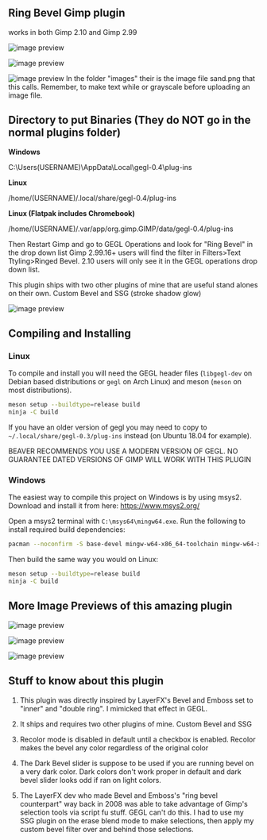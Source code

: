 ## Ring Bevel Gimp plugin
works in both Gimp 2.10 and Gimp 2.99

![image preview](images/2.png)

![image preview](images/6.png)

![image preview](images/5.png)
In the folder "images" their is the image file sand.png that this calls.
Remember, to make text while or grayscale before uploading an image file.

## Directory to put Binaries (They do NOT go in the normal plugins folder)

**Windows**

 C:\Users\(USERNAME)\AppData\Local\gegl-0.4\plug-ins
 
 **Linux** 

 /home/(USERNAME)/.local/share/gegl-0.4/plug-ins
 
 **Linux (Flatpak includes Chromebook)**

 /home/(USERNAME)/.var/app/org.gimp.GIMP/data/gegl-0.4/plug-ins

Then Restart Gimp and go to GEGL Operations and look for "Ring Bevel" in the drop down list
Gimp 2.99.16+ users will find the filter in Filters>Text Ttyling>Ringed Bevel. 2.10 
users will only see it in the GEGL operations drop down list.


This plugin ships with two other plugins of mine that are useful stand alones on their own. 
Custom Bevel and SSG (stroke shadow glow)

![image preview](images/dep_preview.png)

## Compiling and Installing

### Linux

To compile and install you will need the GEGL header files (`libgegl-dev` on
Debian based distributions or `gegl` on Arch Linux) and meson (`meson` on
most distributions).

```bash
meson setup --buildtype=release build
ninja -C build

```

If you have an older version of gegl you may need to copy to `~/.local/share/gegl-0.3/plug-ins`
instead (on Ubuntu 18.04 for example).

BEAVER RECOMMENDS YOU USE A MODERN VERSION OF GEGL. NO GUARANTEE DATED VERSIONS OF GIMP WILL WORK WITH THIS PLUGIN 

### Windows

The easiest way to compile this project on Windows is by using msys2.  Download
and install it from here: https://www.msys2.org/

Open a msys2 terminal with `C:\msys64\mingw64.exe`.  Run the following to
install required build dependencies:

```bash
pacman --noconfirm -S base-devel mingw-w64-x86_64-toolchain mingw-w64-x86_64-meson mingw-w64-x86_64-gegl
```

Then build the same way you would on Linux:

```bash
meson setup --buildtype=release build
ninja -C build
```

## More Image Previews of this amazing plugin

![image preview](images/7.png)

![image preview](images/1.png)

![image preview](images/3.png)

## Stuff to know about this plugin 

1. This plugin was directly inspired by LayerFX's Bevel and Emboss set to "inner" and "double ring". I mimicked that effect in GEGL.

2. It ships and requires two other plugins of mine. Custom Bevel and SSG

3. Recolor mode is disabled in default until a checkbox is enabled. Recolor makes the bevel any color regardless of the original color

4. The Dark Bevel slider is suppose to be used if you are running bevel on a very dark color. Dark colors don't work proper in default and dark bevel slider looks odd if ran on light colors.

5. The LayerFX dev who made Bevel and Emboss's "ring bevel counterpart" way back in 2008 was able to take advantage of Gimp's selection tools via script fu stuff. GEGL can't do this. I had to use my SSG plugin on the erase blend mode to make selections, then apply my custom bevel filter over and behind those selections.

